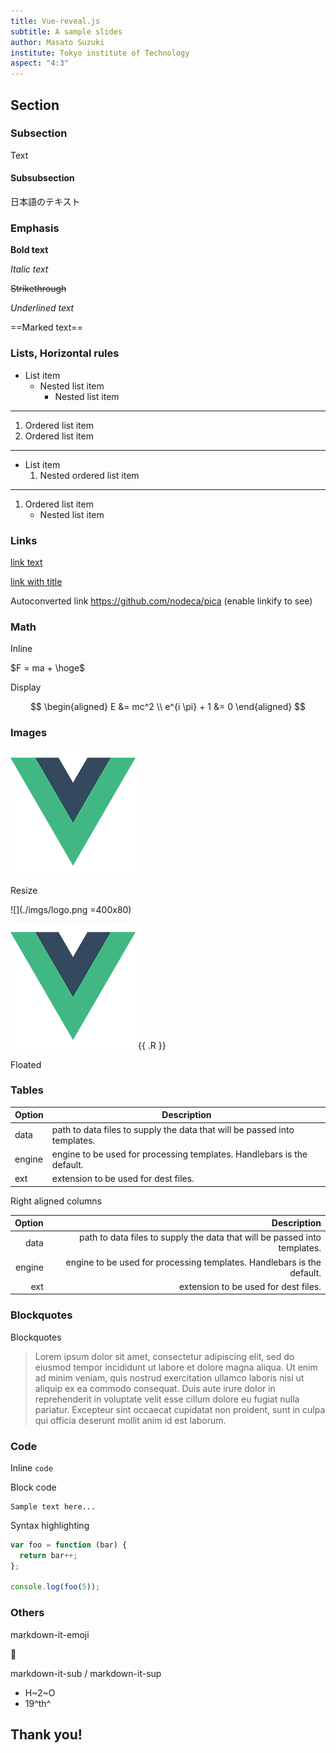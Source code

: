 ```yaml
---
title: Vue-reveal.js
subtitle: A sample slides
author: Masato Suzuki
institute: Tokyo institute of Technology
aspect: "4:3"
---
```


## Section

### Subsection

Text

#### Subsubsection

日本語のテキスト

### Emphasis

**Bold text**

*Italic text*

~~Strikethrough~~

_Underlined text_

==Marked text==

### Lists, Horizontal rules

- List item
    - Nested list item
        - Nested list item

---

1. Ordered list item
1. Ordered list item

---

- List item
    1. Nested ordered list item

---

1. Ordered list item
    - Nested list item

### Links

[link text](http://dev.nodeca.com)

[link with title](http://nodeca.github.io/pica/demo/ "title text!")

Autoconverted link https://github.com/nodeca/pica (enable linkify to see)

### Math

Inline

$F = ma + \hoge$

Display

$$
\begin{aligned}
E &= mc^2 \\
e^{i \pi} + 1 &= 0
\end{aligned}
$$

### Images

![](./imgs/logo.png)

Resize

![](./imgs/logo.png =400x80)

![](./imgs/logo.png) {{ .R }}

Floated

### Tables

| Option | Description |
| ------ | ----------- |
| data   | path to data files to supply the data that will be passed into templates. |
| engine | engine to be used for processing templates. Handlebars is the default. |
| ext    | extension to be used for dest files. |

Right aligned columns

| Option | Description |
| ------:| -----------:|
| data   | path to data files to supply the data that will be passed into templates. |
| engine | engine to be used for processing templates. Handlebars is the default. |
| ext    | extension to be used for dest files. |

### Blockquotes

Blockquotes

> Lorem ipsum dolor sit amet, consectetur adipiscing elit, sed do eiusmod tempor incididunt ut labore et dolore magna aliqua. Ut enim ad minim veniam, quis nostrud exercitation ullamco laboris nisi ut aliquip ex ea commodo consequat. Duis aute irure dolor in reprehenderit in voluptate velit esse cillum dolore eu fugiat nulla pariatur. Excepteur sint occaecat cupidatat non proident, sunt in culpa qui officia deserunt mollit anim id est laborum.

### Code

Inline `code`

Block code

```
Sample text here...
```

Syntax highlighting

```js
var foo = function (bar) {
  return bar++;
};

console.log(foo(5));
```

### Others

markdown-it-emoji

:thinking:

markdown-it-sub / markdown-it-sup

- H~2~O
- 19^th^

## Thank you!
